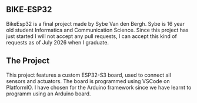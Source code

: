 ## BIKE-ESP32
BikeEsp32 is a final project made by Sybe Van den Bergh.
Sybe is 16 year old student Informatica and Communication Science.
Since this project has just started I will not accept any pull requests, I can accept this kind of requests as of July 2026 when I graduate.



## The Project
This project features a custom ESP32-S3 board, used to connect all sensors and actuators. The board is programmed using VSCode on PlatformIO. I have chosen for the Arduino framework since we have learnt to programm using an Arduino board. 
